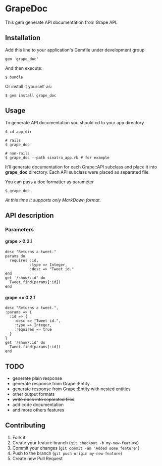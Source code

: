 # GrapeDoc

This gem generate API documentation from Grape API.

## Installation

Add this line to your application's Gemfile under development group

    gem 'grape_doc'

And then execute:

    $ bundle

Or install it yourself as:

    $ gem install grape_doc

## Usage

To generate API documentation you should cd to your app directory

    $ cd app_dir

    # rails
    $ grape_doc

    # non-rails
    $ grape_doc --path sinatra_app.rb # for example


It'll generate documentation for each Grape::API subclass and place it into **grape_doc** directory. Each API subclass were placed as separated file.   

You can pass a doc formatter as parameter

    $ grape_doc

_At this time it supports only MarkDown format._

## API description

### Parameters

#### grape > 0.2.1

    desc "Returns a tweet."
    params do
      requires :id, 
               :type => Integer, 
               :desc => "Tweet id."
    end
    get '/show/:id' do
      Tweet.find(params[:id])
    end

#### grape <= 0.2.1

    desc "Returns a tweet.",
    :params => {
      :id => {
        :desc => "Tweet id.",
        :type => Integer,
        :requires => true
      }
    }
    get '/show/:id' do
      Tweet.find(params[:id])
    end

## TODO

 - generate plain response
 - generate response from Grape::Entity
 - generate response from Grape::Entity with nested entities
 - other output formats
 - ~~write docs into separated files~~
 - add code documentation
 - and more others features

## Contributing

1. Fork it
2. Create your feature branch (`git checkout -b my-new-feature`)
3. Commit your changes (`git commit -am 'Added some feature'`)
4. Push to the branch (`git push origin my-new-feature`)
5. Create new Pull Request
